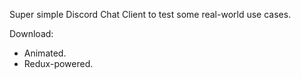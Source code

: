 Super simple Discord Chat Client to test some real-world use cases.

Download:

- Animated.
- Redux-powered.
